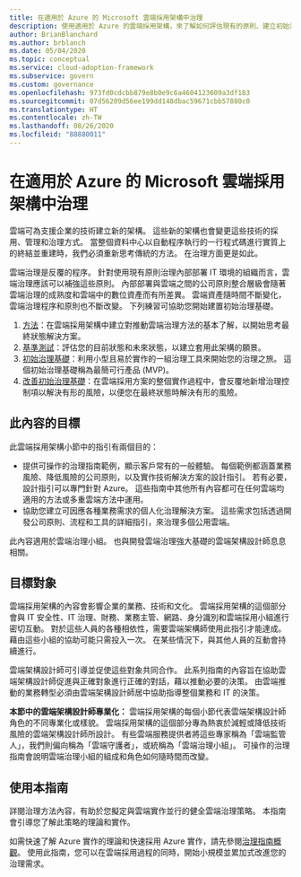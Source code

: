 ```yaml
---
title: 在適用於 Azure 的 Microsoft 雲端採用架構中治理
description: 使用適用於 Azure 的雲端採用架構，來了解如何評估現有的原則、建立初始治理基礎，並以反覆方式新增治理工具。
author: BrianBlanchard
ms.author: brblanch
ms.date: 05/04/2020
ms.topic: conceptual
ms.service: cloud-adoption-framework
ms.subservice: govern
ms.custom: governance
ms.openlocfilehash: 973fd0cdcbb879e8b0e9c6a4604123609a3df183
ms.sourcegitcommit: 07d56209d56ee199dd148dbac59671cbb57880c0
ms.translationtype: HT
ms.contentlocale: zh-TW
ms.lasthandoff: 08/26/2020
ms.locfileid: "88880011"
---
```

# <a name="governance-in-the-microsoft-cloud-adoption-framework-for-azure"></a>在適用於 Azure 的 Microsoft 雲端採用架構中治理

雲端可為支援企業的技術建立新的架構。 這些新的架構也會變更這些技術的採用、管理和治理方式。 當整個資料中心以自動程序執行的一行程式碼進行實質上的終結並重建時，我們必須重新思考傳統的方法。 在治理方面更是如此。

雲端治理是反覆的程序。 針對使用現有原則治理內部部署 IT 環境的組織而言，雲端治理應該可以補強這些原則。 內部部署與雲端之間的公司原則整合層級會隨著雲端治理的成熟度和雲端中的數位資產而有所差異。 雲端資產隨時間不斷變化，雲端治理程序和原則也不斷改變。 下列練習可協助您開始建置初始治理基礎。

1. [方法](./methodology.md)：在雲端採用架構中建立對推動雲端治理方法的基本了解，以開始思考最終狀態解決方案。
2. [基準測試](./benchmark.md)：評估您的目前狀態和未來狀態，以建立套用此架構的願景。
3. [初始治理基礎](./initial-foundation.md)：利用小型且易於實作的一組治理工具來開始您的治理之旅。 這個初始治理基礎稱為最簡可行產品 (MVP)。
4. [改善初始治理基礎](./foundation-improvements.md)：在雲端採用方案的整個實作過程中，會反覆地新增治理控制項以解決有形的風險，以便您在最終狀態時解決有形的風險。

## <a name="objective-of-this-content"></a>此內容的目標

此雲端採用架構小節中的指引有兩個目的：

- 提供可操作的治理指南範例，顯示客戶常有的一般體驗。 每個範例都涵蓋業務風險、降低風險的公司原則，以及實作技術解決方案的設計指引。 若有必要，設計指引可以專門針對 Azure。 這些指南中其他所有內容都可在任何雲端均適用的方法或多重雲端方法中運用。
- 協助您建立可因應各種業務需求的個人化治理解決方案。 這些需求包括透過開發公司原則、流程和工具的詳細指引，來治理多個公用雲端。

此內容適用於雲端治理小組。 也與開發雲端治理強大基礎的雲端架構設計師息息相關。

## <a name="intended-audience"></a>目標對象

雲端採用架構的內容會影響企業的業務、技術和文化。 雲端採用架構的這個部分會與 IT 安全性、IT 治理、財務、業務主管、網路、身分識別和雲端採用小組進行密切互動。 對於這些人員的各種相依性，需要雲端架構師使用此指引才能達成。 藉由這些小組的協助可能只需投入一次。 在某些情況下，與其他人員的互動會持續進行。

雲端架構設計師可引導並促使這些對象共同合作。 此系列指南的內容旨在協助雲端架構設計師促進與正確對象進行正確的對話，藉以推動必要的決策。 由雲端推動的業務轉型必須由雲端架構設計師居中協助指導整個業務和 IT 的決策。

**本節中的雲端架構設計師專業化：** 雲端採用架構的每個小節代表雲端架構設計師角色的不同專業化或樣貌。 雲端採用架構的這個部分專為熱衷於減輕或降低技術風險的雲端架構設計師所設計。 有些雲端服務提供者將這些專家稱為「雲端監管人」，我們則偏向稱為「雲端守護者」，或統稱為「雲端治理小組」。 可操作的治理指南會說明雲端治理小組的組成和角色如何隨時間而改變。

## <a name="use-this-guide"></a>使用本指南

詳閱治理方法內容，有助於您擬定與雲端實作並行的健全雲端治理策略。 本指南會引導您了解此策略的理論和實作。

如需快速了解 Azure 實作的理論和快速採用 Azure 實作，請先參閱[治理指南概觀](./guides/index.md)。 使用此指南，您可以在雲端採用過程的同時，開始小規模並累加式改進您的治理需求。
